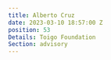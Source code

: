 ```yaml
---
title: Alberto Cruz
date: 2023-03-10 18:57:00 Z
position: 53
Details: Toigo Foundation
Section: advisory
---
```


